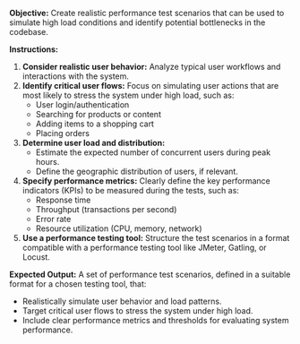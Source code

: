 **Objective:** Create realistic performance test scenarios that can be used to simulate high load conditions and identify potential bottlenecks in the codebase.

**Instructions:**

1. **Consider realistic user behavior:** Analyze typical user workflows and interactions with the system.
2. **Identify critical user flows:** Focus on simulating user actions that are most likely to stress the system under high load, such as:
    -  User login/authentication
    -  Searching for products or content
    -  Adding items to a shopping cart
    -  Placing orders
3. **Determine user load and distribution:**
    - Estimate the expected number of concurrent users during peak hours.
    - Define the geographic distribution of users, if relevant.
4. **Specify performance metrics:** Clearly define the key performance indicators (KPIs) to be measured during the tests, such as:
    -  Response time
    -  Throughput (transactions per second)
    -  Error rate
    - Resource utilization (CPU, memory, network)
5. **Use a performance testing tool:** Structure the test scenarios in a format compatible with a performance testing tool like JMeter, Gatling, or Locust.

**Expected Output:** A set of performance test scenarios, defined in a suitable format for a chosen testing tool, that:

-  Realistically simulate user behavior and load patterns.
-  Target critical user flows to stress the system under high load.
-  Include clear performance metrics and thresholds for evaluating system performance.
